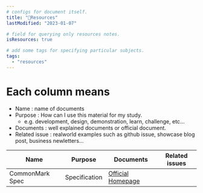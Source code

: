```yaml
---
# configs for document itself.
title: "🚚Resources"
lastModified: "2023-01-07"

# field for querying only resources notes.
isResources: true

# add some tags for specifying particular subjects.
tags:
  - "resources"
---
```

# Each column means
- Name : name of documents
- Purpose : How can I use this material for my study.
	- e.g. development, design, demonstration, learn, challenge, etc...
- Documents : well explained documents or official document.
- Related issue : realworld examples such as github issue, showcase blog post, business newletters...

| Name            | Purpose       | Documents             | Related issues |
| --------------- | ------------- | --------------------- | -------------- |
| CommonMark Spec | Specification | [Official Homepage](https://spec.commonmark.org/) |                |
